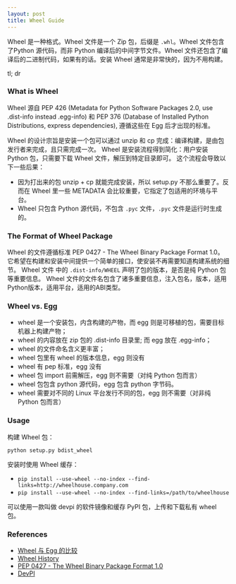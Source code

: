 ```yaml
---
layout: post
title: Wheel Guide
---
```


Wheel 是一种格式。Wheel 文件是一个 Zip 包，后缀是 `.whl`。Wheel 文件包含了Python 源代码，而非 Python 编译后的中间字节文件。Wheel 文件还包含了编译后的二进制代码，如果有的话。安装 Wheel 通常是非常快的，因为不用构建。

tl; dr

### What is Wheel

Wheel 源自   PEP 426 (Metadata for Python Software Packages 2.0, use .dist-info instead .egg-info) 和 PEP 376 (Database of Installed Python Distributions, express dependencies), 遵循这些在 Egg 后才出现的标准。

Wheel 的设计宗旨是安装一个包可以通过 unzip 和 cp 完成：编译构建，是由包发行者来完成，且只需完成一次。
Wheel 是安装流程得到简化：用户安装 Python 包，只需要下载 Wheel 文件，解压到特定目录即可。
这个流程会导致以下一些后果：

- 因为打出来的包 unzip + cp 就能完成安装，所以 setup.py 不那么重要了。反而在 Wheel 里一些 METADATA 会比较重要，它指定了包适用的环境与平台。
- Wheel 只包含 Python 源代码，不包含 `.pyc` 文件，`.pyc` 文件是运行时生成的。
 
### The Format of Wheel Package

Wheel 的文件遵循标准 PEP 0427 - The Wheel Binary Package Format 1.0。
它希望在构建和安装中间提供一个简单的接口，使安装不再需要知道构建系统的细节。
Wheel 文件 中的 `.dist-info/WHEEL` 声明了包的版本，是否是纯 Python 包等重要信息。
Wheel 文件的文件名包含了诸多重要信息，注入包名，版本，适用Python版本，适用平台，适用的ABI类型。

### Wheel vs. Egg

- wheel 是一个安装包，内含构建的产物，而 egg 则是可移植的包，需要目标机器上构建产物；
- wheel 的内容放在 zip 包的 .dist-info 目录里; 而 egg 放在 .egg-info；
- wheel 的文件命名含义更丰富；
- wheel 包里有 wheel 的版本信息，egg 则没有
- wheel 有 pep 标准，egg 没有
- wheel 包 import 前需解压，egg 则不需要（对纯 Python 包而言）
- wheel 包包含 python 源代码，egg 包含 python 字节码。
- wheel 需要对不同的 Linux 平台发行不同的包，egg 则不需要（对非纯 Python 包而言）

### Usage

构建 Wheel 包：

    python setup.py bdist_wheel

安装时使用 Wheel 缓存：

- `pip install --use-wheel --no-index --find-links=http://wheelhouse.company.com` 
- `pip install --use-wheel --no-index --find-links=/path/to/wheelhouse`

可以使用一款叫做 devpi 的软件镜像和缓存 PyPI 包，上传和下载私有 wheel 包。

### References

- [Wheel 与 Egg 的比较](http://lucumr.pocoo.org/2014/1/27/python-on-wheels/)
- [Wheel History](http://wheel.readthedocs.org/en/latest/)
- [PEP 0427 - The Wheel Binary Package Format 1.0](https://www.python.org/dev/peps/pep-0427/)
- [DevPI](http://doc.devpi.net/latest/)
